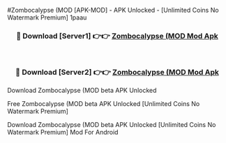 #Zombocalypse (MOD [APK-MOD] - APK Unlocked - [Unlimited Coins No Watermark Premium] 1paau



<div align="center">

<h3>🔴 Download [Server1] 👉👉 <a href="https://momento.my/?title=Zombocalypse_(MOD">Zombocalypse (MOD Mod Apk</a></h3><br>

<h3>🔴 Download [Server2] 👉👉 <a href="https://momento.my/?title=Zombocalypse_(MOD">Zombocalypse (MOD Mod Apk</a></h3>
</div>



Download Zombocalypse (MOD beta APK Unlocked

Free Zombocalypse (MOD beta APK Unlocked [Unlimited Coins No Watermark Premium]

Download Zombocalypse (MOD beta APK Unlocked [Unlimited Coins No Watermark Premium] Mod For Android
